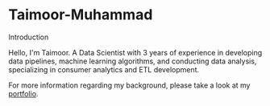 # Taimoor-Muhammad

Introduction

Hello, I'm Taimoor. A Data Scientist with 3 years of experience in developing data pipelines, machine learning algorithms, and conducting data analysis, specializing in consumer analytics and ETL development.

For more information regarding my background, please take a look at my [portfolio]([url](https://taimoormuhammad.my.canva.site/)).

